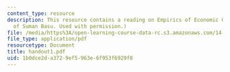 ```yaml
---
content_type: resource
description: This resource contains a reading on Empirics of Economic Growth. (Courtesy
  of Suman Basu. Used with permission.)
file: /media/https%3A/open-learning-course-data-rc.s3.amazonaws.com/14-451-macroeconomic-theory-i-spring-2007/1b0dce2da3729ef5963e6f953f6929f0_handout1.pdf
file_type: application/pdf
resourcetype: Document
title: handout1.pdf
uid: 1b0dce2d-a372-9ef5-963e-6f953f6929f0
---
```

